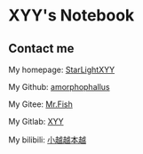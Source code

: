 # XYY's Notebook

## Contact me

My homepage: [StarLightXYY](https://starlightxyy.cn/)

My Github: [amorphophallus](https://github.com/amorphophallus)

My Gitee: [Mr.Fish](https://gitee.com/Mr_fish666)

My Gitlab: [XYY](https://git.zjuqsc.com/3210104668)

My bilibili: [小越越本越](https://space.bilibili.com/90524246)


